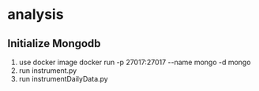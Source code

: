 # analysis

## Initialize Mongodb
1) use docker image 
docker run -p 27017:27017 --name mongo -d mongo
2) run instrument.py
3) run instrumentDailyData.py

